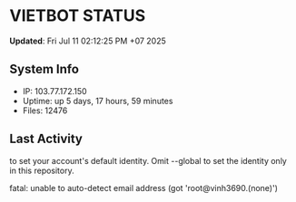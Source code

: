 # VIETBOT STATUS
**Updated**: Fri Jul 11 02:12:25 PM +07 2025

## System Info
- IP: 103.77.172.150
- Uptime: up 5 days, 17 hours, 59 minutes
- Files: 12476

## Last Activity

to set your account's default identity.
Omit --global to set the identity only in this repository.

fatal: unable to auto-detect email address (got 'root@vinh3690.(none)')
